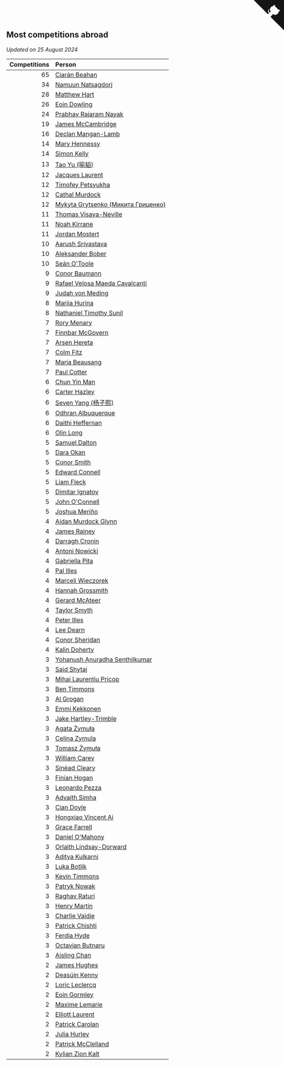 ## Most competitions abroad

*Updated on 25 August 2024*

| Competitions | Person |
| ---: | :--- |
| 65 | [Ciarán Beahan](https://www.worldcubeassociation.org/persons/2012BEAH01) |
| 34 | [Namuun Natsagdorj](https://www.worldcubeassociation.org/persons/2019NATS02) |
| 28 | [Matthew Hart](https://www.worldcubeassociation.org/persons/2019HART11) |
| 26 | [Eoin Dowling](https://www.worldcubeassociation.org/persons/2017DOWL01) |
| 24 | [Prabhav Rajaram Nayak](https://www.worldcubeassociation.org/persons/2019NAYA01) |
| 19 | [James McCambridge](https://www.worldcubeassociation.org/persons/2019MCCA09) |
| 16 | [Declan Mangan-Lamb](https://www.worldcubeassociation.org/persons/2023MANG02) |
| 14 | [Mary Hennessy](https://www.worldcubeassociation.org/persons/2015HENN02) |
| 14 | [Simon Kelly](https://www.worldcubeassociation.org/persons/2017KELL08) |
| 13 | [Tao Yu (喻韬)](https://www.worldcubeassociation.org/persons/2012YUTA01) |
| 12 | [Jacques Laurent](https://www.worldcubeassociation.org/persons/2022LAUR10) |
| 12 | [Timofey Petsyukha](https://www.worldcubeassociation.org/persons/2022PETS02) |
| 12 | [Cathal Murdock](https://www.worldcubeassociation.org/persons/2022MURD01) |
| 12 | [Mykyta Grytsenko (Микита Гриценко)](https://www.worldcubeassociation.org/persons/2018GRYT01) |
| 11 | [Thomas Visaya-Neville](https://www.worldcubeassociation.org/persons/2014VISA01) |
| 11 | [Noah Kirrane](https://www.worldcubeassociation.org/persons/2022KIRR02) |
| 11 | [Jordan Mostert](https://www.worldcubeassociation.org/persons/2023MOST01) |
| 10 | [Aarush Srivastava](https://www.worldcubeassociation.org/persons/2021SRIV01) |
| 10 | [Aleksander Bober](https://www.worldcubeassociation.org/persons/2022BOBE02) |
| 10 | [Seán O'Toole](https://www.worldcubeassociation.org/persons/2017OTOO03) |
| 9 | [Conor Baumann](https://www.worldcubeassociation.org/persons/2009BAUM01) |
| 9 | [Rafael Velosa Maeda Cavalcanti](https://www.worldcubeassociation.org/persons/2023CAVA03) |
| 9 | [Judah von Meding](https://www.worldcubeassociation.org/persons/2022MEDI02) |
| 8 | [Mariia Hurina](https://www.worldcubeassociation.org/persons/2023HURI01) |
| 8 | [Nathaniel Timothy Sunil](https://www.worldcubeassociation.org/persons/2022SUNI01) |
| 7 | [Rory Menary](https://www.worldcubeassociation.org/persons/2022MENA01) |
| 7 | [Finnbar McGovern](https://www.worldcubeassociation.org/persons/2022GOVE02) |
| 7 | [Arsen Hereta](https://www.worldcubeassociation.org/persons/2023HERE01) |
| 7 | [Colm Fitz](https://www.worldcubeassociation.org/persons/2017FITZ01) |
| 7 | [Maria Beausang](https://www.worldcubeassociation.org/persons/2016BEAU03) |
| 7 | [Paul Cotter](https://www.worldcubeassociation.org/persons/2022COTT06) |
| 6 | [Chun Yin Man](https://www.worldcubeassociation.org/persons/2023MANC03) |
| 6 | [Carter Hazley](https://www.worldcubeassociation.org/persons/2022HAZL01) |
| 6 | [Seven Yang (杨子熙)](https://www.worldcubeassociation.org/persons/2022YANG21) |
| 6 | [Odhran Albuquerque](https://www.worldcubeassociation.org/persons/2023ALBU01) |
| 6 | [Daithi Heffernan](https://www.worldcubeassociation.org/persons/2018HEFF01) |
| 6 | [Olin Long](https://www.worldcubeassociation.org/persons/2023LONG10) |
| 5 | [Samuel Dalton](https://www.worldcubeassociation.org/persons/2017DALT01) |
| 5 | [Dara Okan](https://www.worldcubeassociation.org/persons/2023OKAN02) |
| 5 | [Conor Smith](https://www.worldcubeassociation.org/persons/2018SMIT37) |
| 5 | [Edward Connell](https://www.worldcubeassociation.org/persons/2018CONN04) |
| 5 | [Liam Fleck](https://www.worldcubeassociation.org/persons/2023FLEC01) |
| 5 | [Dimitar Ignatov](https://www.worldcubeassociation.org/persons/2023IGNA05) |
| 5 | [John O'Connell](https://www.worldcubeassociation.org/persons/2015OCON03) |
| 5 | [Joshua Meriño](https://www.worldcubeassociation.org/persons/2014MERI01) |
| 4 | [Aidan Murdock Glynn](https://www.worldcubeassociation.org/persons/2022GLYN02) |
| 4 | [James Rainey](https://www.worldcubeassociation.org/persons/2023RAIN01) |
| 4 | [Darragh Cronin](https://www.worldcubeassociation.org/persons/2022CRON01) |
| 4 | [Antoni Nowicki](https://www.worldcubeassociation.org/persons/2023NOWI02) |
| 4 | [Gabriella Pita](https://www.worldcubeassociation.org/persons/2022PITA01) |
| 4 | [Pal Illes](https://www.worldcubeassociation.org/persons/2022ILLE01) |
| 4 | [Marceli Wieczorek](https://www.worldcubeassociation.org/persons/2022WIEC03) |
| 4 | [Hannah Grossmith](https://www.worldcubeassociation.org/persons/2022GROS04) |
| 4 | [Gerard McAteer](https://www.worldcubeassociation.org/persons/2016MCAT01) |
| 4 | [Taylor Smyth](https://www.worldcubeassociation.org/persons/2019SMYT02) |
| 4 | [Peter Illes](https://www.worldcubeassociation.org/persons/2022ILLE02) |
| 4 | [Lee Dearn](https://www.worldcubeassociation.org/persons/2013DEAR01) |
| 4 | [Conor Sheridan](https://www.worldcubeassociation.org/persons/2012SHER01) |
| 4 | [Kalin Doherty](https://www.worldcubeassociation.org/persons/2021DOHE02) |
| 3 | [Yohanush Anuradha Senthilkumar](https://www.worldcubeassociation.org/persons/2023SENT07) |
| 3 | [Said Shytaj](https://www.worldcubeassociation.org/persons/2023SHYT01) |
| 3 | [Mihai Laurentiu Pricop](https://www.worldcubeassociation.org/persons/2019PRIC05) |
| 3 | [Ben Timmons](https://www.worldcubeassociation.org/persons/2017TIMM01) |
| 3 | [Al Grogan](https://www.worldcubeassociation.org/persons/2018GROG01) |
| 3 | [Emmi Kekkonen](https://www.worldcubeassociation.org/persons/2018KEKK01) |
| 3 | [Jake Hartley-Trimble](https://www.worldcubeassociation.org/persons/2023HART19) |
| 3 | [Agata Żymuła](https://www.worldcubeassociation.org/persons/2018ZYMU01) |
| 3 | [Celina Zymula](https://www.worldcubeassociation.org/persons/2018ZYMU02) |
| 3 | [Tomasz Żymuła](https://www.worldcubeassociation.org/persons/2018ZYMU03) |
| 3 | [William Carey](https://www.worldcubeassociation.org/persons/2019CARE02) |
| 3 | [Sinéad Cleary](https://www.worldcubeassociation.org/persons/2019CLEA04) |
| 3 | [Finian Hogan](https://www.worldcubeassociation.org/persons/2022HOGA01) |
| 3 | [Leonardo Pezza](https://www.worldcubeassociation.org/persons/2024PEZZ01) |
| 3 | [Advaith Simha](https://www.worldcubeassociation.org/persons/2023SIMH02) |
| 3 | [Cian Doyle](https://www.worldcubeassociation.org/persons/2022DOYL02) |
| 3 | [Hongxiao Vincent Ai](https://www.worldcubeassociation.org/persons/2023AIHO01) |
| 3 | [Grace Farrell](https://www.worldcubeassociation.org/persons/2009FARR01) |
| 3 | [Daniel O'Mahony](https://www.worldcubeassociation.org/persons/2009OMAH01) |
| 3 | [Orlaith Lindsay-Dorward](https://www.worldcubeassociation.org/persons/2022LIND05) |
| 3 | [Aditya Kulkarni](https://www.worldcubeassociation.org/persons/2022KULK10) |
| 3 | [Luka Botlik](https://www.worldcubeassociation.org/persons/2023BOTL01) |
| 3 | [Kevin Timmons](https://www.worldcubeassociation.org/persons/2019TIMM01) |
| 3 | [Patryk Nowak](https://www.worldcubeassociation.org/persons/2023NOWA05) |
| 3 | [Raghav Raturi](https://www.worldcubeassociation.org/persons/2024RATU01) |
| 3 | [Henry Martin](https://www.worldcubeassociation.org/persons/2024MART15) |
| 3 | [Charlie Vaidie](https://www.worldcubeassociation.org/persons/2021VAID01) |
| 3 | [Patrick Chishti](https://www.worldcubeassociation.org/persons/2023CHIS01) |
| 3 | [Ferdia Hyde](https://www.worldcubeassociation.org/persons/2016HYDE01) |
| 3 | [Octavian Butnaru](https://www.worldcubeassociation.org/persons/2022BUTN01) |
| 3 | [Aisling Chan](https://www.worldcubeassociation.org/persons/2014CHAN05) |
| 2 | [James Hughes](https://www.worldcubeassociation.org/persons/2022HUGH08) |
| 2 | [Deasúin Kenny](https://www.worldcubeassociation.org/persons/2022KENN12) |
| 2 | [Loric Leclercq](https://www.worldcubeassociation.org/persons/2022LECL03) |
| 2 | [Eoin Gormley](https://www.worldcubeassociation.org/persons/2017GORM02) |
| 2 | [Maxime Lemarie](https://www.worldcubeassociation.org/persons/2022LEMA03) |
| 2 | [Elliott Laurent](https://www.worldcubeassociation.org/persons/2022LAUR09) |
| 2 | [Patrick Carolan](https://www.worldcubeassociation.org/persons/2017CARO04) |
| 2 | [Julia Hurley](https://www.worldcubeassociation.org/persons/2022HURL02) |
| 2 | [Patrick McClelland](https://www.worldcubeassociation.org/persons/2022MCCL01) |
| 2 | [Kylian Zion Kalt](https://www.worldcubeassociation.org/persons/2022KALT01) |


<a href="https://github.com/simonkellly/wca_statistics_ireland" class="github-corner" aria-label="View source on Github"><svg width="80" height="80" viewBox="0 0 250 250" style="fill:#151513; color:#fff; position: absolute; top: 0; border: 0; right: 0;" aria-hidden="true"><path d="M0,0 L115,115 L130,115 L142,142 L250,250 L250,0 Z"></path><path d="M128.3,109.0 C113.8,99.7 119.0,89.6 119.0,89.6 C122.0,82.7 120.5,78.6 120.5,78.6 C119.2,72.0 123.4,76.3 123.4,76.3 C127.3,80.9 125.5,87.3 125.5,87.3 C122.9,97.6 130.6,101.9 134.4,103.2" fill="currentColor" style="transform-origin: 130px 106px;" class="octo-arm"></path><path d="M115.0,115.0 C114.9,115.1 118.7,116.5 119.8,115.4 L133.7,101.6 C136.9,99.2 139.9,98.4 142.2,98.6 C133.8,88.0 127.5,74.4 143.8,58.0 C148.5,53.4 154.0,51.2 159.7,51.0 C160.3,49.4 163.2,43.6 171.4,40.1 C171.4,40.1 176.1,42.5 178.8,56.2 C183.1,58.6 187.2,61.8 190.9,65.4 C194.5,69.0 197.7,73.2 200.1,77.6 C213.8,80.2 216.3,84.9 216.3,84.9 C212.7,93.1 206.9,96.0 205.4,96.6 C205.1,102.4 203.0,107.8 198.3,112.5 C181.9,128.9 168.3,122.5 157.7,114.1 C157.9,116.9 156.7,120.9 152.7,124.9 L141.0,136.5 C139.8,137.7 141.6,141.9 141.8,141.8 Z" fill="currentColor" class="octo-body"></path></svg></a><style>.github-corner:hover .octo-arm{animation:octocat-wave 560ms ease-in-out}@keyframes octocat-wave{0%,100%{transform:rotate(0)}20%,60%{transform:rotate(-25deg)}40%,80%{transform:rotate(10deg)}}@media (max-width:500px){.github-corner:hover .octo-arm{animation:none}.github-corner .octo-arm{animation:octocat-wave 560ms ease-in-out}}</style>
